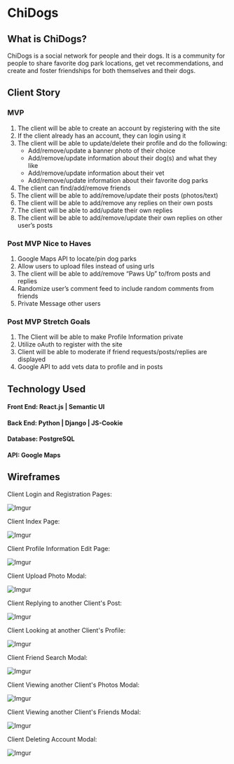 # ChiDogs #

## What is ChiDogs? ##

ChiDogs is a social network for people and their dogs. It is a community for people to share favorite dog park locations, get vet recommendations, and create and foster friendships for both themselves and their dogs. 

## Client Story ##

### MVP ###

1. The client will be able to create an account by registering with the site
2. If the client already has an account, they can login using it
3. The client will be able to update/delete their profile and do the following:
	* Add/remove/update a banner photo of their choice
	* Add/remove/update information about their dog(s) and what they like
	* Add/remove/update information about their vet
	* Add/remove/update information about their favorite dog parks
4. The client can find/add/remove friends
5. The client will be able to add/remove/update their posts (photos/text)
6. The client will be able to add/remove any replies on their own posts
7. The client will be able to add/update their own replies
8. The client will be able to add/remove/update their own replies on other user’s posts

### Post MVP Nice to Haves ###

1. Google Maps API to locate/pin dog parks
2. Allow users to upload files instead of using urls
3. The client will be able to add/remove “Paws Up” to/from posts and replies
4. Randomize user’s comment feed to include random comments from friends
5. Private Message other users

### Post MVP Stretch Goals ###

1. The Client will be able to make Profile Information private
2. Utilize oAuth to register with the site
3. Client will be able to moderate if friend requests/posts/replies are displayed
4. Google API to add vets data to profile and in posts 

## Technology Used ##

#### Front End: React.js | Semantic UI ####

#### Back End: Python | Django | JS-Cookie ####

#### Database: PostgreSQL ####

#### API: Google Maps ####

## Wireframes ##

Client Login and Registration Pages:

![Imgur](https://i.imgur.com/vfP7lw4.png)

Client Index Page:

![Imgur](https://i.imgur.com/He93GLA.png)

Client Profile Information Edit Page:

![Imgur](https://i.imgur.com/bDHYjiN.png)

Client Upload Photo Modal:

![Imgur](https://i.imgur.com/NhRbh7Z.png)

Client Replying to another Client's Post:

![Imgur](https://i.imgur.com/MMwUcyX.png)

Client Looking at another Client's Profile:

![Imgur](https://i.imgur.com/EB9X9UR.png)

Client Friend Search Modal:

![Imgur](https://i.imgur.com/HYhBzHV.png)

Client Viewing another Client's Photos Modal:

![Imgur](https://i.imgur.com/ZItRXRi.png)

Client Viewing another Client's Friends Modal:

![Imgur](https://i.imgur.com/pEmEEeX.png)

Client Deleting Account Modal:

![Imgur](https://i.imgur.com/yTmJR8p.png)








































